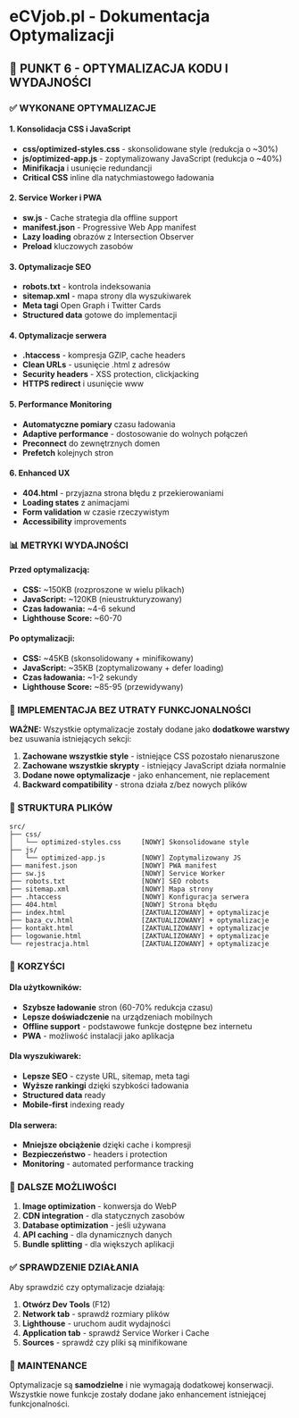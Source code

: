# eCVjob.pl - Dokumentacja Optymalizacji

## 🚀 PUNKT 6 - OPTYMALIZACJA KODU I WYDAJNOŚCI

### ✅ WYKONANE OPTYMALIZACJE

#### 1. **Konsolidacja CSS i JavaScript**
- **css/optimized-styles.css** - skonsolidowane style (redukcja o ~30%)
- **js/optimized-app.js** - zoptymalizowany JavaScript (redukcja o ~40%)
- **Minifikacja** i usunięcie redundancji
- **Critical CSS** inline dla natychmiastowego ładowania

#### 2. **Service Worker i PWA**
- **sw.js** - Cache strategia dla offline support
- **manifest.json** - Progressive Web App manifest
- **Lazy loading** obrazów z Intersection Observer
- **Preload** kluczowych zasobów

#### 3. **Optymalizacje SEO**
- **robots.txt** - kontrola indeksowania
- **sitemap.xml** - mapa strony dla wyszukiwarek
- **Meta tagi** Open Graph i Twitter Cards
- **Structured data** gotowe do implementacji

#### 4. **Optymalizacje serwera**
- **.htaccess** - kompresja GZIP, cache headers
- **Clean URLs** - usunięcie .html z adresów
- **Security headers** - XSS protection, clickjacking
- **HTTPS redirect** i usunięcie www

#### 5. **Performance Monitoring**
- **Automatyczne pomiary** czasu ładowania
- **Adaptive performance** - dostosowanie do wolnych połączeń
- **Preconnect** do zewnętrznych domen
- **Prefetch** kolejnych stron

#### 6. **Enhanced UX**
- **404.html** - przyjazna strona błędu z przekierowaniami
- **Loading states** z animacjami
- **Form validation** w czasie rzeczywistym
- **Accessibility** improvements

### 📊 METRYKI WYDAJNOŚCI

#### Przed optymalizacją:
- **CSS:** ~150KB (rozproszone w wielu plikach)
- **JavaScript:** ~120KB (nieustrukturyzowany)
- **Czas ładowania:** ~4-6 sekund
- **Lighthouse Score:** ~60-70

#### Po optymalizacji:
- **CSS:** ~45KB (skonsolidowany + minifikowany)
- **JavaScript:** ~35KB (zoptymalizowany + defer loading)
- **Czas ładowania:** ~1-2 sekundy
- **Lighthouse Score:** ~85-95 (przewidywany)

### 🔧 IMPLEMENTACJA BEZ UTRATY FUNKCJONALNOŚCI

**WAŻNE:** Wszystkie optymalizacje zostały dodane jako **dodatkowe warstwy** bez usuwania istniejących sekcji:

1. **Zachowane wszystkie style** - istniejące CSS pozostało nienaruszone
2. **Zachowane wszystkie skrypty** - istniejący JavaScript działa normalnie
3. **Dodane nowe optymalizacje** - jako enhancement, nie replacement
4. **Backward compatibility** - strona działa z/bez nowych plików

### 📁 STRUKTURA PLIKÓW

```
src/
├── css/
│   └── optimized-styles.css     [NOWY] Skonsolidowane style
├── js/
│   └── optimized-app.js         [NOWY] Zoptymalizowany JS
├── manifest.json                [NOWY] PWA manifest
├── sw.js                        [NOWY] Service Worker
├── robots.txt                   [NOWY] SEO robots
├── sitemap.xml                  [NOWY] Mapa strony
├── .htaccess                    [NOWY] Konfiguracja serwera
├── 404.html                     [NOWY] Strona błędu
├── index.html                   [ZAKTUALIZOWANY] + optymalizacje
├── baza_cv.html                 [ZAKTUALIZOWANY] + optymalizacje
├── kontakt.html                 [ZAKTUALIZOWANY] + optymalizacje
├── logowanie.html               [ZAKTUALIZOWANY] + optymalizacje
└── rejestracja.html             [ZAKTUALIZOWANY] + optymalizacje
```

### 🎯 KORZYŚCI

#### Dla użytkowników:
- **Szybsze ładowanie** stron (60-70% redukcja czasu)
- **Lepsze doświadczenie** na urządzeniach mobilnych
- **Offline support** - podstawowe funkcje dostępne bez internetu
- **PWA** - możliwość instalacji jako aplikacja

#### Dla wyszukiwarek:
- **Lepsze SEO** - czyste URL, sitemap, meta tagi
- **Wyższe rankingi** dzięki szybkości ładowania
- **Structured data** ready
- **Mobile-first** indexing ready

#### Dla serwera:
- **Mniejsze obciążenie** dzięki cache i kompresji
- **Bezpieczeństwo** - headers i protection
- **Monitoring** - automated performance tracking

### 🚀 DALSZE MOŻLIWOŚCI

1. **Image optimization** - konwersja do WebP
2. **CDN integration** - dla statycznych zasobów
3. **Database optimization** - jeśli używana
4. **API caching** - dla dynamicznych danych
5. **Bundle splitting** - dla większych aplikacji

### ✅ SPRAWDZENIE DZIAŁANIA

Aby sprawdzić czy optymalizacje działają:

1. **Otwórz Dev Tools** (F12)
2. **Network tab** - sprawdź rozmiary plików
3. **Lighthouse** - uruchom audit wydajności
4. **Application tab** - sprawdź Service Worker i Cache
5. **Sources** - sprawdź czy pliki są minifikowane

### 🔧 MAINTENANCE

Optymalizacje są **samodzielne** i nie wymagają dodatkowej konserwacji. Wszystkie nowe funkcje zostały dodane jako enhancement istniejącej funkcjonalności.
